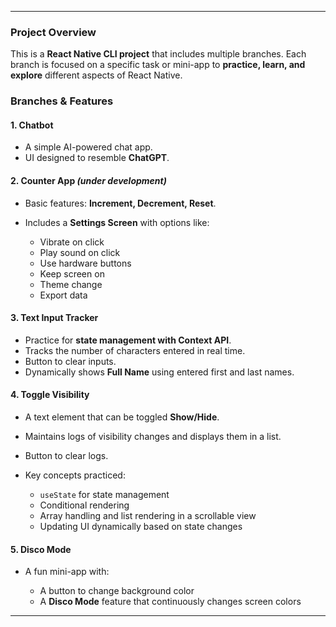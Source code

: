 
---

### Project Overview

This is a **React Native CLI project** that includes multiple branches. Each branch is focused on a specific task or mini-app to **practice, learn, and explore** different aspects of React Native.

### Branches & Features

#### 1. **Chatbot**

* A simple AI-powered chat app.
* UI designed to resemble **ChatGPT**.

#### 2. **Counter App** *(under development)*

* Basic features: **Increment, Decrement, Reset**.
* Includes a **Settings Screen** with options like:

  * Vibrate on click
  * Play sound on click
  * Use hardware buttons
  * Keep screen on
  * Theme change
  * Export data

#### 3. **Text Input Tracker**

* Practice for **state management with Context API**.
* Tracks the number of characters entered in real time.
* Button to clear inputs.
* Dynamically shows **Full Name** using entered first and last names.

#### 4. **Toggle Visibility**

* A text element that can be toggled **Show/Hide**.
* Maintains logs of visibility changes and displays them in a list.
* Button to clear logs.
* Key concepts practiced:

  * `useState` for state management
  * Conditional rendering
  * Array handling and list rendering in a scrollable view
  * Updating UI dynamically based on state changes

#### 5. **Disco Mode**

* A fun mini-app with:

  * A button to change background color
  * A **Disco Mode** feature that continuously changes screen colors

---

